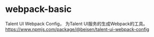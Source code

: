 # webpack-basic
Talent UI Webpack Config， 为Talent UI服务的生成Webpack的工具。<br/>
https://www.npmjs.com/package/@beisen/talent-ui-webpack-config
